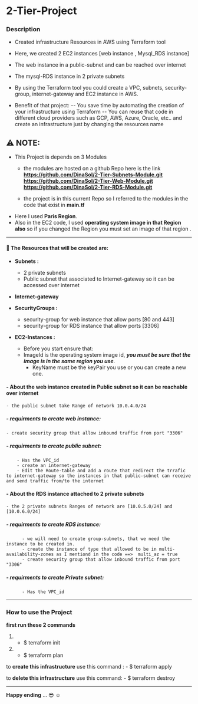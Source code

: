 # 2-Tier-Project


### Description
- Created infrastructure Resources in AWS using Terraform tool
- Here, we created 2 EC2 instances [web instance , Mysql_RDS instance]
- The web instance in a public-subnet and can be reached over internet
- The mysql-RDS instance in 2 private subnets

     
- By using the Terraform tool you could create a VPC, subnets, security-group, internet-gateway and EC2 instance in AWS.
- Benefit of that project: 
 -- You save time by automating the creation of your infrastructure using Terraform
 -- You can reuse that code in different cloud providers such as GCP, AWS, Azure, Oracle, etc.. and create an infrastructure just by changing the  resources name
	
## :warning:  NOTE:
- This Project is depends on 3 Modules
    - the modules are hosted on a github Repo here is the link     **https://github.com/DinaSol/2-Tier-Subnets-Module.git**
    **https://github.com/DinaSol/2-Tier-Web-Module.git**
    **https://github.com/DinaSol/2-Tier-RDS-Module.git**

    - the project is in this current Repo so I referred to the modules in the code that exist in **main.tf**
-  Here I used **Paris Region**.
- Also in the EC2 code, I used **operating system image in that Region also** so if you changed the Region you must set an image of that region .


------------


#### 📝 The Resources that will be created are:

- **Subnets :**
   - 2 private subnets 
   - Public subnet that associated to Internet-gateway so it can be accessed over internet
- **Internet-gateway**
  
- **SecurityGroups :**
	- security-group for web instance that allow ports [80 and 443]
  - security-group for RDS instance that allow ports [3306]

- **EC2-Instances :**
	- Before you start ensure that:
   - ImageId is the operating system image id, ***you must be sure that the image is in the same region you use***. 
	 - KeyName must be the keyPair you use or you can create a new one.


 #### - About the web instance created in Public subnet so it can be reachable over internet
    - the public subnet take Range of network 10.0.4.0/24
  ##### - requirments to create web instance:  
    - create security group that allow inbound traffic from port "3306"
  ##### - requirments to create public subnet:
        - Has the VPC_id 
        - create an internet-gateway 
        - Edit the Route-table and add a route that redirect the trrafic to internet-gateway so the instances in that public-subnet can receive and send traffic from/to the internet
 #### - About the RDS instance attached to 2 private subnets
    - the 2 private subnets Ranges of network are [10.0.5.0/24] and [10.0.6.0/24]
  ##### - requirments to create RDS instance:
          - we will need to create group-subnets, that we need the instance to be created in.
          - create the instance of type that allowed to be in multi-availability-zones as I mentiond in the code ==>  multi_az = true 
          - create security group that allow inbound traffic from port "3306"
  ##### - requirments to create Private subnet:
          - Has the VPC_id 


   
------------
### How to use the Project

**first run these 2 commands**
1.  -  $ terraform init
2.  -  $ terraform plan

to **create this infrastructure** use this command : 
    - $ terraform apply

to **delete this infrastructure** use this command: 
    -  $ terraform destroy

------------

**Happy ending** ... :sunglasses: :relaxed:

